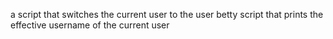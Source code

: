 a script that switches the current user to the user betty
script that prints the effective username of the current user
